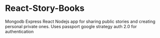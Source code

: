 # React-Story-Books

Mongodb Express React Nodejs app for sharing public stories and creating personal private ones.
Uses passport google strategy auth 2.0 for authentication
